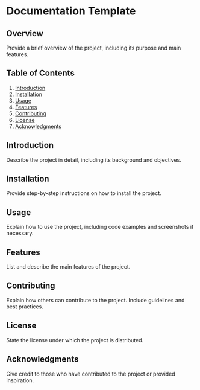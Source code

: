 # Documentation Template

## Overview
Provide a brief overview of the project, including its purpose and main features.

## Table of Contents
1. [Introduction](#introduction)
2. [Installation](#installation)
3. [Usage](#usage)
4. [Features](#features)
5. [Contributing](#contributing)
6. [License](#license)
7. [Acknowledgments](#acknowledgments)

## Introduction
Describe the project in detail, including its background and objectives.

## Installation
Provide step-by-step instructions on how to install the project.

## Usage
Explain how to use the project, including code examples and screenshots if necessary.

## Features
List and describe the main features of the project.

## Contributing
Explain how others can contribute to the project. Include guidelines and best practices.

## License
State the license under which the project is distributed.

## Acknowledgments
Give credit to those who have contributed to the project or provided inspiration.